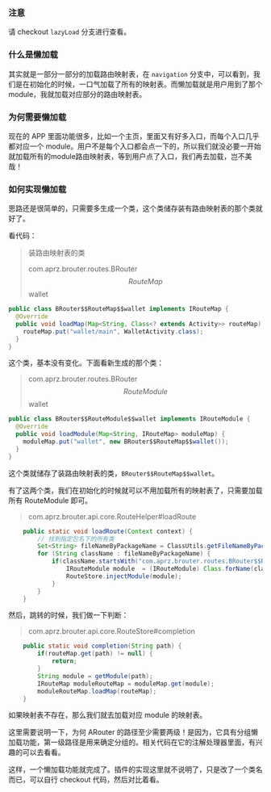### 注意
请 checkout `lazyLoad` 分支进行查看。

### 什么是懒加载

其实就是一部分一部分的加载路由映射表，在 `navigation` 分支中，可以看到，我们是在初始化的时候，一口气加载了所有的映射表。而懒加载就是用户用到了那个module，我就加载对应部分的路由映射表。

### 为何需要懒加载

现在的 APP 里面功能很多，比如一个主页，里面又有好多入口，而每个入口几乎都对应一个 module。用户不是每个入口都会点一下的，所以我们就没必要一开始就加载所有的module路由映射表，等到用户点了入口，我们再去加载，岂不美哉！

### 如何实现懒加载

思路还是很简单的，只需要多生成一个类，这个类储存装有路由映射表的那个类就好了。

看代码：

> 装路由映射表的类
>
> com.aprz.brouter.routes.BRouter$$RouteMap$$wallet

```java
public class BRouter$$RouteMap$$wallet implements IRouteMap {
  @Override
  public void loadMap(Map<String, Class<? extends Activity>> routeMap) {
    routeMap.put("wallet/main", WalletActivity.class);
  }
}
```

这个类，基本没有变化。下面看新生成的那个类：

> com.aprz.brouter.routes.BRouter$$RouteModule$$wallet

```java
public class BRouter$$RouteModule$$wallet implements IRouteModule {
  @Override
  public void loadModule(Map<String, IRouteMap> moduleMap) {
    moduleMap.put("wallet", new BRouter$$RouteMap$$wallet());
  }
}
```

这个类就储存了装路由映射表的类，`BRouter$$RouteMap$$wallet`。

有了这两个类，我们在初始化的时候就可以不用加载所有的映射表了，只需要加载所有 RouteModule 即可。

> com.aprz.brouter.api.core.RouteHelper#loadRoute

```java
    public static void loadRoute(Context context) {
        // 找到指定包名下的所有类
        Set<String> fileNameByPackageName = ClassUtils.getFileNameByPackageName(context, "com.aprz.brouter.routes");
        for (String className : fileNameByPackageName) {
            if(className.startsWith("com.aprz.brouter.routes.BRouter$$RouteModule")) {
                IRouteModule module  = (IRouteModule) Class.forName(className).getConstructor().newInstance();
                RouteStore.injectModule(module);
            }
        }
    }
```

然后，跳转的时候，我们做一下判断：

> com.aprz.brouter.api.core.RouteStore#completion

```java
    public static void completion(String path) {
        if(routeMap.get(path) != null) {
            return;
        }
        String module = getModule(path);
        IRouteMap moduleRouteMap = moduleMap.get(module);
        moduleRouteMap.loadMap(routeMap);
    }
```

如果映射表不存在，那么我们就去加载对应 module 的映射表。

这里需要说明一下，为何 ARouter 的路径至少需要两级！是因为，它具有分组懒加载功能，第一级路径是用来确定分组的。相关代码在它的注解处理器里面，有兴趣的可以去看看。

这样，一个懒加载功能就完成了。插件的实现这里就不说明了，只是改了一个类名而已，可以自行 checkout 代码，然后对比着看。